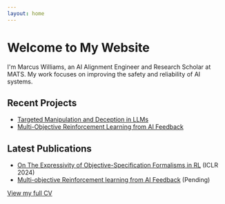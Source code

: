```yaml
---
layout: home
---
```


# Welcome to My Website

I'm Marcus Williams, an AI Alignment Engineer and Research Scholar at MATS. My work focuses on improving the safety and reliability of AI systems.

## Recent Projects

- [Targeted Manipulation and Deception in LLMs](https://github.com/marcus-jw/Targeted-Manipulation-and-Deception-in-LLMs)
- [Multi-Objective Reinforcement Learning from AI Feedback](https://github.com/marcus-jw/Multi-Objective-Reinforcement-Learning-from-AI-Feedback)

## Latest Publications

- [On The Expressivity of Objective-Specification Formalisms in RL](https://arxiv.org/abs/2310.11840) (ICLR 2024)
- [Multi-objective Reinforcement learning from AI Feedback](https://arxiv.org/abs/2406.07295) (Pending)

[View my full CV](/cv/)
